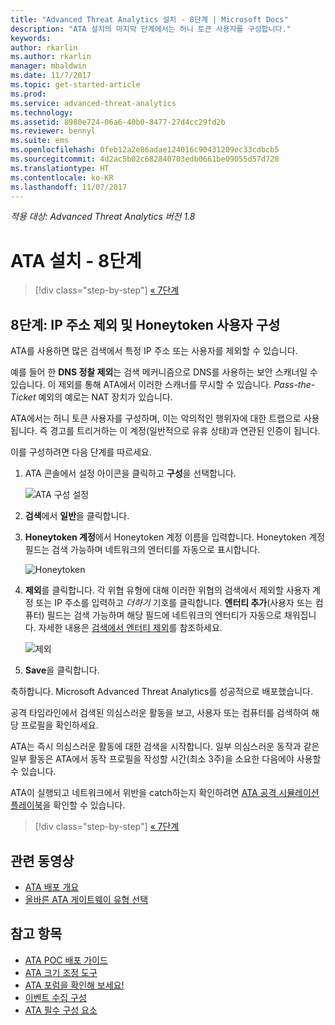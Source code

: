 ```yaml
---
title: "Advanced Threat Analytics 설치 - 8단계 | Microsoft Docs"
description: "ATA 설치의 마지막 단계에서는 허니 토큰 사용자를 구성합니다."
keywords: 
author: rkarlin
ms.author: rkarlin
manager: mbaldwin
ms.date: 11/7/2017
ms.topic: get-started-article
ms.prod: 
ms.service: advanced-threat-analytics
ms.technology: 
ms.assetid: 8980e724-06a6-40b0-8477-27d4cc29fd2b
ms.reviewer: bennyl
ms.suite: ems
ms.openlocfilehash: 0feb12a2e86adae124016c90431209ec33cdbcb5
ms.sourcegitcommit: 4d2ac5b02c682840703edb0661be09055d57d728
ms.translationtype: HT
ms.contentlocale: ko-KR
ms.lasthandoff: 11/07/2017
---
```

*적용 대상: Advanced Threat Analytics 버전 1.8*



# <a name="install-ata---step-8"></a>ATA 설치 - 8단계

>[!div class="step-by-step"]
[« 7단계](vpn-integration-install-step.md)

## <a name="step-8-configure-ip-address-exclusions-and-honeytoken-user"></a>8단계: IP 주소 제외 및 Honeytoken 사용자 구성
ATA를 사용하면 많은 검색에서 특정 IP 주소 또는 사용자를 제외할 수 있습니다. 

예를 들어 한 **DNS 정찰 제외**는 검색 메커니즘으로 DNS를 사용하는 보안 스캐너일 수 있습니다. 이 제외를 통해 ATA에서 이러한 스캐너를 무시할 수 있습니다. *Pass-the-Ticket* 예외의 예로는 NAT 장치가 있습니다.    

ATA에서는 허니 토큰 사용자를 구성하며, 이는 악의적인 행위자에 대한 트랩으로 사용됩니다. 즉 경고를 트리거하는 이 계정(일반적으로 유휴 상태)과 연관된 인증이 됩니다.

이를 구성하려면 다음 단계를 따르세요.

1.  ATA 콘솔에서 설정 아이콘을 클릭하고 **구성**을 선택합니다.

    ![ATA 구성 설정](media/ATA-config-icon.png)

2.  **검색**에서 **일반**을 클릭합니다.

2. **Honeytoken 계정**에서 Honeytoken 계정 이름을 입력합니다. Honeytoken 계정 필드는 검색 가능하며 네트워크의 엔터티를 자동으로 표시합니다.

   ![Honeytoken](media/honeytoken.png)

3. **제외**를 클릭합니다. 각 위협 유형에 대해 이러한 위협의 검색에서 제외할 사용자 계정 또는 IP 주소를 입력하고 *더하기* 기호를 클릭합니다. **엔터티 추가**(사용자 또는 컴퓨터) 필드는 검색 가능하며 해당 필드에 네트워크의 엔터티가 자동으로 채워집니다. 자세한 내용은 [검색에서 엔터티 제외](excluding-entities-from-detections.md)를 참조하세요.

   ![제외](media/exclusions.png)

4.  **Save**을 클릭합니다.


축하합니다. Microsoft Advanced Threat Analytics를 성공적으로 배포했습니다.

공격 타임라인에서 검색된 의심스러운 활동을 보고, 사용자 또는 컴퓨터를 검색하여 해당 프로필을 확인하세요.

ATA는 즉시 의심스러운 활동에 대한 검색을 시작합니다. 일부 의심스러운 동작과 같은 일부 활동은 ATA에서 동작 프로필을 작성할 시간(최소 3주)을 소요한 다음에야 사용할 수 있습니다.

ATA이 실행되고 네트워크에서 위반을 catch하는지 확인하려면 [ATA 공격 시뮬레이션 플레이북](https://docs.microsoft.com/enterprise-mobility-security/solutions/ata-attack-simulation-playbook)을 확인할 수 있습니다.


>[!div class="step-by-step"]
[« 7단계](vpn-integration-install-step.md)



## <a name="related-videos"></a>관련 동영상
- [ATA 배포 개요](https://channel9.msdn.com/Shows/Microsoft-Security/Overview-of-ATA-Deployment-in-10-Minutes)
- [올바른 ATA 게이트웨이 유형 선택](https://channel9.msdn.com/Shows/Microsoft-Security/ATA-Deployment-Choose-the-Right-Gateway-Type)


## <a name="see-also"></a>참고 항목
- [ATA POC 배포 가이드](http://aka.ms/atapoc)
- [ATA 크기 조정 도구](http://aka.ms/atasizingtool)
- [ATA 포럼을 확인해 보세요!](https://social.technet.microsoft.com/Forums/security/home?forum=mata)
- [이벤트 수집 구성](configure-event-collection.md)
- [ATA 필수 구성 요소](ata-prerequisites.md)

